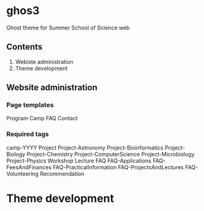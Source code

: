 # ghos3
 Ghost theme for Summer School of Science web

## Contents

1. Webiste administration
1. Theme development

## Website administration

### Page templates

Program
Camp
FAQ
Contact

### Required tags

camp-YYYY
Project
Project-Astronomy
Project-Bioinformatics
Project-Biology
Project-Chemistry
Project-ComputerScience
Project-Microbiology
Project-Physics
Workshop
Lecture
FAQ
FAQ-Applications
FAQ-FeesAndFinances
FAQ-PracticalInformation
FAQ-ProjectsAndLectures
FAQ-Volunteering
Recommendation

# Theme development
